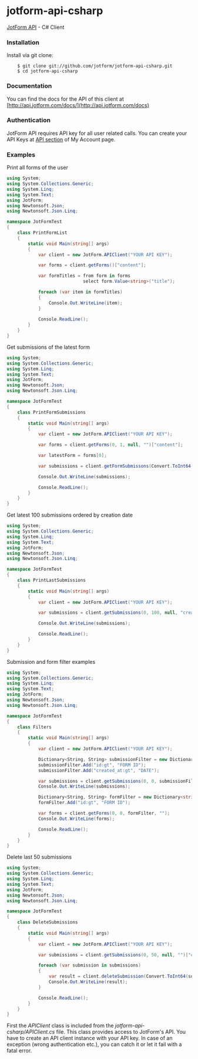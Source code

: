 jotform-api-csharp
==================
[JotForm API](http://api.jotform.com/docs/) - C# Client

### Installation

Install via git clone:

        $ git clone git://github.com/jotform/jotform-api-csharp.git
        $ cd jotform-api-csharp
        

### Documentation

You can find the docs for the API of this client at [http://api.jotform.com/docs/](http://api.jotform.com/docs)

### Authentication

JotForm API requires API key for all user related calls. You can create your API Keys at  [API section](http://www.jotform.com/myaccount/api) of My Account page.

### Examples

Print all forms of the user

```csharp
using System;
using System.Collections.Generic;
using System.Linq;
using System.Text;
using JotForm;
using Newtonsoft.Json;
using Newtonsoft.Json.Linq;

namespace JotFormTest
{
    class PrintFormList
    {
        static void Main(string[] args)
        {
            var client = new JotForm.APIClient("YOUR API KEY");

            var forms = client.getForms()["content"];

            var formTitles = from form in forms
                             select form.Value<string>("title");

            foreach (var item in formTitles)
            {
                Console.Out.WriteLine(item);
            }
            
            Console.ReadLine();
        }
    }
}
``` 

Get submissions of the latest form

```csharp
using System;
using System.Collections.Generic;
using System.Linq;
using System.Text;
using JotForm;
using Newtonsoft.Json;
using Newtonsoft.Json.Linq;

namespace JotFormTest
{
    class PrintFormSubmissions
    {
        static void Main(string[] args)
        {
            var client = new JotForm.APIClient("YOUR API KEY");

            var forms = client.getForms(0, 1, null, "")["content"];

            var latestForm = forms[0];

            var submissions = client.getFormSubmissons(Convert.ToInt64(latestForm["id"]));

            Console.Out.WriteLine(submissions);

            Console.ReadLine();
        }
    }
}
```

Get latest 100 submissions ordered by creation date

```csharp
using System;
using System.Collections.Generic;
using System.Linq;
using System.Text;
using JotForm;
using Newtonsoft.Json;
using Newtonsoft.Json.Linq;

namespace JotFormTest
{
    class PrintLastSubmissions
    {
        static void Main(string[] args)
        {
            var client = new JotForm.APIClient("YOUR API KEY");

            var submissions = client.getSubmissions(0, 100, null, "created_at");

            Console.Out.WriteLine(submissions);

            Console.ReadLine();
        }
    }
}
```

Submission and form filter examples

```csharp
using System;
using System.Collections.Generic;
using System.Linq;
using System.Text;
using JotForm;
using Newtonsoft.Json;
using Newtonsoft.Json.Linq;

namespace JotFormTest
{
    class Filters
    {
        static void Main(string[] args)
        {
            var client = new JotForm.APIClient("YOUR API KEY");

            Dictionary<String, String> submissionFilter = new Dictionary<string, string>();
            submissionFilter.Add("id:gt", "FORM ID");
            submissionFilter.Add("created_at:gt", "DATE");

            var submissions = client.getSubmissions(0, 0, submissionFilter, "");
            Console.Out.WriteLine(submissions);

            Dictionary<String, String> formFilter = new Dictionary<string, string>();
            formFilter.Add("id:gt", "FORM ID");

            var forms = client.getForms(0, 0, formFilter, "");
            Console.Out.WriteLine(forms);

            Console.ReadLine();
        }
    }
}
```

Delete last 50 submissions

```csharp
using System;
using System.Collections.Generic;
using System.Linq;
using System.Text;
using JotForm;
using Newtonsoft.Json;
using Newtonsoft.Json.Linq;

namespace JotFormTest
{
    class DeleteSubmissions
    {
        static void Main(string[] args)
        {
            var client = new JotForm.APIClient("YOUR API KEY");

            var submissions = client.getSubmissions(0, 50, null, "")["content"];

            foreach (var submission in submissions)
            {
                var result = client.deleteSubmission(Convert.ToInt64(submission["id"]));
                Console.Out.WriteLine(result);
            }

            Console.ReadLine();
        }
    }
}
```

First the _APIClient_ class is included from the _jotform-api-csharp/APIClient.cs_ file. This class provides access to JotForm's API. You have to create an API client instance with your API key. 
In case of an exception (wrong authentication etc.), you can catch it or let it fail with a fatal error.


    

